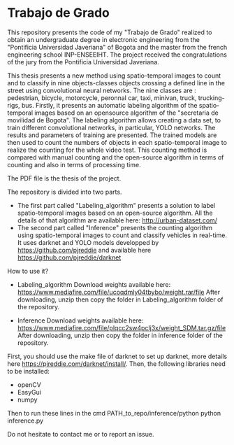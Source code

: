 # Trabajo de Grado

This repository presents the code of my "Trabajo de Grado" realized to obtain an undergraduate degree in electronic engineering from the "Pontificia Universidad Javeriana" of Bogota and the master from the french engineering school INP-ENSEEIHT. The project received the congratulations of the jury from the Pontificia Universidad Javeriana.

This thesis presents a new method using spatio-temporal images to count and to classify in nine objects-classes objects crossing a defined line in the street using convolutional neural networks. The nine classes are : pedestrian, bicycle, motorcycle, peronnal car, taxi, minivan, truck, trucking-rigs, bus. Firstly, it presents an automatic labeling algorithm of the spatio-temporal images based on  an opensource algorithm of the "secretaria de movilidad de Bogota". The labeling algorithm allows creating a data set, to train different convolutional networks, in particular, YOLO networks. The results and parameters of training are presented. The trained models are then used to count the numbers of objects in each spatio-temporal image to realize the counting for the whole video test. This counting method is compared with manual counting and the open-source algorithm in terms of counting and also in terms of processing time.

The PDF file is the thesis of the project.


The repository is divided into two parts.
 - The first part called "Labeling_algorithm" presents a solution to label spatio-temporal images based on an open-source algorithm. All the details of that algorithm are available here: http://urban-dataset.com/
 - The second part called "Inference" presents the counting algorithm using spatio-temporal images to count and classify vehicles in real-time. It uses darknet and YOLO models developped by https://github.com/pjreddie and available here https://github.com/pjreddie/darknet
 
 How to use it?
 
 - Labeling_algorithm
 Download weights available here:
https://www.mediafire.com/file/ucoqdmly04tbybo/weight.rar/file
After downloading, unzip then copy the folder in Labeling_algorithm folder of the repository.

 - Inference
Download weights available here:
https://www.mediafire.com/file/plqcc2sw4pclj3x/weight_SDM.tar.gz/file
After downloading, unzip then copy the folder in inference folder of the repository.

First, you should use the make file of darknet to set up darknet, more details here https://pjreddie.com/darknet/install/.
Then, the following libraries need to be installed:
- openCV
- EasyGui
- numpy

Then to run these lines in the cmd
PATH_to_repo/inference/python python inference.py


Do not hesitate to contact me or to report an issue.
